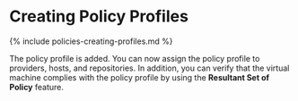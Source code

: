 # Creating Policy Profiles

{% include policies-creating-profiles.md %}

The policy profile is added. You can now assign the policy profile to providers, hosts, and
repositories. In addition, you can verify that the virtual machine complies with the policy
profile by using the **Resultant Set of Policy** feature.
